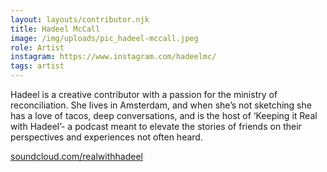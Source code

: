 ```yaml
---
layout: layouts/contributor.njk
title: Hadeel McCall
image: /img/uploads/pic_hadeel-mccall.jpeg
role: Artist
instagram: https://www.instagram.com/hadeelmc/
tags: artist
---
```

Hadeel is a creative contributor with a passion for the ministry of reconciliation. She lives in Amsterdam, and when she’s not sketching she has a love of tacos, deep conversations, and is the host of ‘Keeping it Real with Hadeel’- a podcast meant to elevate the stories of friends on their perspectives and experiences not often heard.

[soundcloud.com/realwithhadeel](https://soundcloud.com/realwithhadeel)